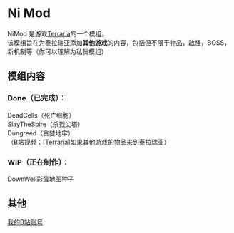 # Ni Mod
NiMod 是游戏[Terraria](https://store.steampowered.com/app/105600/Terraria/)的一个模组。  
该模组旨在为泰拉瑞亚添加**其他游戏**的内容，包括但不限于物品，敌怪，BOSS，新机制等（你可以理解为私货模组）  
## 模组内容
### Done（已完成）：  
  DeadCells（死亡细胞）  
  SlayTheSpire（杀戮尖塔）  
  Dungreed（贪婪地牢）  
  （B站视频：[[Terraria]如果其他游戏的物品来到泰拉瑞亚](https://www.bilibili.com/video/BV1YV4y1k7Fd/?spm_id_from=333.999.0.0)）  
### WIP（正在制作）：  
  DownWell彩蛋地图种子  
## 其他
[我的B站账号](https://space.bilibili.com/362843779?spm_id_from=333.999.0.0)

